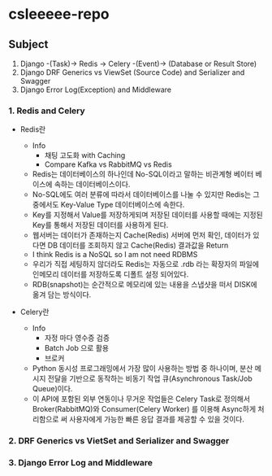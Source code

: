 # csleeeee-repo

## Subject
1. Django -(Task)-> Redis -> Celery -(Event)-> (Database or Result Store)
2. Django DRF Generics vs ViewSet (Source Code) and Serializer and Swagger
3. Django Error Log(Exception) and Middleware

### 1. Redis and Celery
* Redis란
  * Info
    * 채팅 고도화 with Caching
    * Compare Kafka vs RabbitMQ vs Redis
  * Redis는 데이터베이스의 하나인데 No-SQL이라고 말하는 비관계형 베이터 베이스에 속하는 데이터베이스이다.
  * No-SQL에도 여러 분류에 따라서 데이터베이스를 나눌 수 있지만 Redis는 그중에서도 Key-Value Type 데이터베이스에 속한다.
  * Key를 지정해서 Value를 저장하게되며 저장된 데이터를 사용할 때에는 지정된 Key를 통해서 저장된 데이터를 사용하게 된다.
  * 웹서버는 데이터가 존재하는지 Cache(Redis) 서버에 먼저 확인, 데이터가 있다면 DB 데이터를 조회하지 않고 Cache(Redis) 결과값을 Return
  * I think Redis is a NoSQL so I am not need RDBMS
  * 우리가 직접 세팅하지 않더라도 Redis는 자동으로 .rdb 라는 확장자의 파일에 인메모리 데이터를 저장하도록 디폴트 설정 되어있다.
  * RDB(snapshot)는 순간적으로 메모리에 있는 내용을 스냅샷을 떠서 DISK에 옮겨 담는 방식이다.

* Celery란
  * Info
    * 자정 마다 영수증 검증
    * Batch Job 으로 활용
    * 브로커
  * Python 동시성 프로그래밍에서 가장 많이 사용하는 방법 중 하나이며, 분산 메시지 전달을 기반으로 동작하는 비동기 작업 큐(Asynchronous Task/Job Queue)이다.
  * 이 API에 포함된 외부 연동이나 무거운 작업들은 Celery Task로 정의해서 Broker(RabbitMQ)와 Consumer(Celery Worker) 를 이용해 Async하게 처리함으로 써 사용자에게 가능한 빠른 응답 결과를 제공할 수 있을 것이다.
### 2. DRF Generics vs VietSet and Serializer and Swagger

### 3. Django Error Log and Middleware
